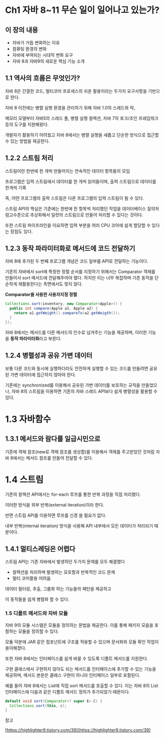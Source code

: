 # Ch1 자바 8~11 무슨 일이 일어나고 있는가?

## 이 장의 내용

- 자바가 거듭 변화하는 이유
- 컴퓨팅 환경의 변화
- 자바에 부여되는 시대적 변화 요구
- 자바 8과 자바9의 새로운 핵심 기능 소개

## 1.1 역사의 흐름은 무엇인가?

자바 8은 간결한 코드, 멀티코어 프로세스의 쉬운 활용이라는 두가지 요구사항을 기반으로 한다.

자바 8 이전에는 병렬 실행 환경을 관리하기 위해 자바 1.0의 스레드와 락,

메모리 모델부터 자바5의 스레드 풀, 병렬 실행 컬렉션, 자바 7의 포크/조인 프레임워크 등의 도구를 지원해왔다. 

개발자가 활용하기 어려웠고 자바 8에서는 병렬 실행을 새롭고 단순한 방식으로 접근할 수 있는 방법을 제공한다. 

## 1.2.2 스트림 처리

스트림이란 한번에 한 개씩 만들어지는 연속적인 데이터 항목들의 모임

프로그램은 입력 스트림에서 데이터를 한 개씩 읽어들이며, 출력 스트림으로 데이터를 한개씩 기록

즉, 어떤 프로그램의 출력 스트림은 다른 프로그램의 입력 스트림이 될 수 있다.

스트림 API의 핵심은 기존에는 한번에 한 항목씩 처리했던 작업을 데이터베이스 질의처럼고수준으로 추상화해서 일련의 스트림으로 만들어 처리할 수 있다는 것이다. 

또한 스트림 파이프라인을 이요하면 입력 부분을 여러 CPU 코어에 쉽게 할당할 수 있다는 장점도 있다.

## 1.2.3 동작 파라미터화로 메서드에 코드 전달하기

자바 8에 추가된 두 번째 프로그램 개념은 코드 일부를 API로 전달하는 기능이다.

기존의 자바에서 sort에 특정한 정렬 순서를 지정하기 위해서는 Comparator 객체를 만들어서 sort 메서드에 전달해주어야 했다. 하지만 이는 너무 복잡하며 기존 동작을 단순하게 재활용한다는 측면에서도 맞지 않다.

**Comparator을 사용한 사용자지정 정렬**

```java
Collections.sort(inventory, new Comparator<Apple>() {
  public int compare(Apple a1, Apple a2) {
    return a1.getWeight().compareTo(a2.getWeigth());
  }
});
```

자바 8에서는 메서드를 다른 메서드의 인수로 넘겨주는 기능을 제공하며, 이러한 기능을 **동작 파라미터화**라고 부른다.

## 1.2.4 병렬성과 공유 가변 데이터

보통 다른 코드와 동시에 실행하더라도 안전하게 실행할 수 있는 코드를 만들려면 공유된 가변 데이터에 접근하지 않아야 한다.

기존에는 synchronized를 이용해서 공유된 가변 데이터를 보호하는 규칙을 만들었으나, 자바 8의 스트림을 이용하면 기존의 자바 스레드 API보다 쉽게 병렬성을 활용할 수 있다.

# 1.3 자바함수

## 1.3.1 메서드와 람다를 일급시민으로

기존에 객체 참조(new로 객체 참조를 생성함)를 이용해서 객체를 주고받았던 것처럼 자바 8에서는 메서드 참조를 만들어 전달할 수 있다.

# 1.4 스트림

기존의 컬렉션 API에서는 for-each 루프를 통한 반복 과정을 직접 처리했다.

이러한 방식을 외부 반복(external iteration)이라 한다.

반면 스트림 API를 이용하면 루프를 신경 쓸 필요가 없다.

내부 반복(internal iteration) 방식을 사용해 API 내부에서 모든 데이터가 처리되기 때문이다.

## 1.4.1 멀티스레딩은 어렵다

스트림 API는 기존 자바에서 발생하던 두가지 문제를 모두 해결했다

- 컬렉션을 처리하며 발생하는 모호함과 반복적인 코드 문제
- 멀티 코어활용 어려움

데이터 필터링, 추출, 그룹화 하는 기능들의 패턴을 제공하고 

이 동작들을 쉽게 병렬화 할 수 있다. 

### **1.5 디폴트 메서드와 자바 모듈**

자바 9의 모듈 시스템은 모듈을 정의하는 문법을 제공한다. 이를 통해 패키지 모음을 포함하는 모듈을 정의할 수 있다.

모듈 덕분에 JAR 같은 컴포넌트에 구조를 적용할 수 있으며 문서화와 모듈 확인 작업이 용이해졌다.

또한 자바 8에서는 인터페이스를 쉽게 바꿀 수 있도록 디폴트 메서드를 지원한다.

구현 클래스에서 구현하지 않아도 되는 메서드를 인터페이스에 추가할 수 있는 기능을 제공하며, 메서드 본문은 클래스 구현이 아니라 인터페이스 일부로 포함된다.

예를 들어 자바 8에서는 List에 직접 sort 메서드를 호출할 수 있다. 이는 자바 8의 List 인터페이스에 다음과 같은 디폴트 메서드 정의가 추가되었기 때문이다.

```java
default void sort(Comparator<? super E> C) {
  Collections.sort(this, c);
}
```

참고

[https://highlighter9.tistory.com/39](https://highlighter9.tistory.com/39)
